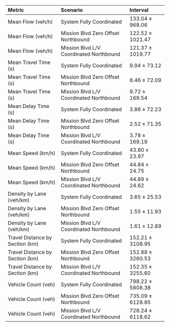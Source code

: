 | Metric                          | Scenario                                | Interval         |
|:--------------------------------|:----------------------------------------|:-----------------|
| Mean Flow (veh/h)               | System Fully Coordinated                | 133.04 ± 968.06  |
| Mean Flow (veh/h)               | Mission Blvd Zero Offset Northbound     | 122.52 ± 1021.47 |
| Mean Flow (veh/h)               | Mission Blvd L/V Coordinated Northbound | 121.37 ± 1019.77 |
| Mean Travel Time (s)            | System Fully Coordinated                | 9.94 ± 73.12     |
| Mean Travel Time (s)            | Mission Blvd Zero Offset Northbound     | 8.46 ± 72.09     |
| Mean Travel Time (s)            | Mission Blvd L/V Coordinated Northbound | 9.72 ± 169.54    |
| Mean Delay Time (s)             | System Fully Coordinated                | 3.86 ± 72.23     |
| Mean Delay Time (s)             | Mission Blvd Zero Offset Northbound     | 2.52 ± 71.35     |
| Mean Delay Time (s)             | Mission Blvd L/V Coordinated Northbound | 3.78 ± 169.19    |
| Mean Speed (km/h)               | System Fully Coordinated                | 43.80 ± 23.97    |
| Mean Speed (km/h)               | Mission Blvd Zero Offset Northbound     | 44.84 ± 24.75    |
| Mean Speed (km/h)               | Mission Blvd L/V Coordinated Northbound | 44.89 ± 24.62    |
| Density by Lane (veh/km)        | System Fully Coordinated                | 3.65 ± 25.53     |
| Density by Lane (veh/km)        | Mission Blvd Zero Offset Northbound     | 1.55 ± 11.93     |
| Density by Lane (veh/km)        | Mission Blvd L/V Coordinated Northbound | 1.61 ± 12.89     |
| Travel Distance by Section (km) | System Fully Coordinated                | 152.21 ± 3108.95 |
| Travel Distance by Section (km) | Mission Blvd Zero Offset Northbound     | 152.88 ± 3260.53 |
| Travel Distance by Section (km) | Mission Blvd L/V Coordinated Northbound | 152.35 ± 3255.60 |
| Vehicle Count (veh)             | System Fully Coordinated                | 798.22 ± 5808.38 |
| Vehicle Count (veh)             | Mission Blvd Zero Offset Northbound     | 735.09 ± 6128.85 |
| Vehicle Count (veh)             | Mission Blvd L/V Coordinated Northbound | 728.24 ± 6118.62 |